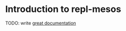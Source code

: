 # Introduction to repl-mesos

TODO: write [great documentation](http://jacobian.org/writing/what-to-write/)
